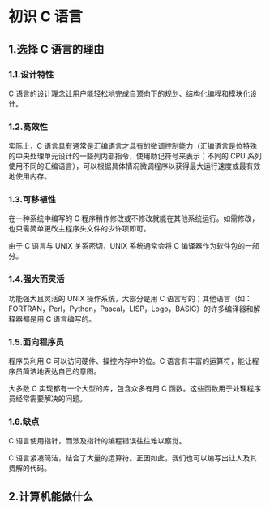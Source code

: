 # 初识 C 语言

## 1.选择 C 语言的理由

### 1.1.设计特性

C 语言的设计理念让用户能轻松地完成自顶向下的规划、结构化编程和模块化设计。

### 1.2.高效性

实际上，C 语言具有通常是汇编语言才具有的微调控制能力（汇编语言是位特殊的中央处理单元设计的一些列内部指令，使用助记符号来表示；不同的 CPU 系列使用不同的汇编语言），可以根据具体情况微调程序以获得最大运行速度或最有效地使用内存。

### 1.3.可移植性

在一种系统中编写的 C 程序稍作修改或不修改就能在其他系统运行。如需修改，也只需简单更改主程序头文件的少许项即可。

由于 C 语言与 UNIX 关系密切，UNIX 系统通常会将 C 编译器作为软件包的一部分。

### 1.4.强大而灵活

功能强大且灵活的 UNIX 操作系统，大部分是用 C 语言写的；其他语言（如：FORTRAN，Perl，Python，Pascal，LISP，Logo，BASIC）的许多编译器和解释器都是用 C 语言编写的。

### 1.5.面向程序员

程序员利用 C 可以访问硬件、操控内存中的位。C 语言有丰富的运算符，能让程序员简洁地表达自己的意图。

大多数 C 实现都有一个大型的库，包含众多有用 C 函数。这些函数用于处理程序员经常需要解决的问题。

### 1.6.缺点

C 语言使用指针，而涉及指针的编程错误往往难以察觉。

C 语言紧凑简洁，结合了大量的运算符。正因如此，我们也可以编写出让人及其费解的代码。

## 2.计算机能做什么

<!-- 25/751 -->
